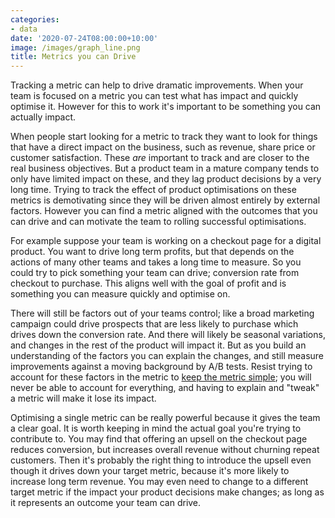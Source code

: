 ```yaml
---
categories:
- data
date: '2020-07-24T08:00:00+10:00'
image: /images/graph_line.png
title: Metrics you can Drive
---
```


Tracking a metric can help to drive dramatic improvements.
When your team is focused on a metric you can test what has impact and quickly optimise it.
However for this to work it's important to be something you can actually impact.

When people start looking for a metric to track they want to look for things that have a direct impact on the business, such as revenue, share price or customer satisfaction.
These *are* important to track and are closer to the real business objectives.
But a product team in a mature company tends to only have limited impact on these, and they lag product decisions by a very long time.
Trying to track the effect of product optimisations on these metrics is demotivating since they will be driven almost entirely by external factors.
However you can find a metric aligned with the outcomes that you can drive and can motivate the team to rolling successful optimisations.

For example suppose your team is working on a checkout page for a digital product.
You want to drive long term profits, but that depends on the actions of many other teams and takes a long time to measure.
So you could try to pick something your team can drive; conversion rate from checkout to purchase.
This aligns well with the goal of profit and is something you can measure quickly and optimise on.

There will still be factors out of your teams control; like a broad marketing campaign could drive prospects that are less likely to purchase which drives down the conversion rate.
And there will likely be seasonal variations, and changes in the rest of the product will impact it.
But as you build an understanding of the factors you can explain the changes, and still measure improvements against a moving background by A/B tests.
Resist trying to account for these factors in the metric to [keep the metric simple](/simple-metrics); you will never be able to account for everything, and having to explain and "tweak" a metric will make it lose its impact.

Optimising a single metric can be really powerful because it gives the team a clear goal.
It is worth keeping in mind the actual goal you're trying to contribute to.
You may find that offering an upsell on the checkout page reduces conversion, but increases overall revenue without churning repeat customers.
Then it's probably the right thing to introduce the upsell even though it drives down your target metric, because it's more likely to increase long term revenue.
You may even need to change to a different target metric if the impact your product decisions make changes; as long as it represents an outcome your team can drive.